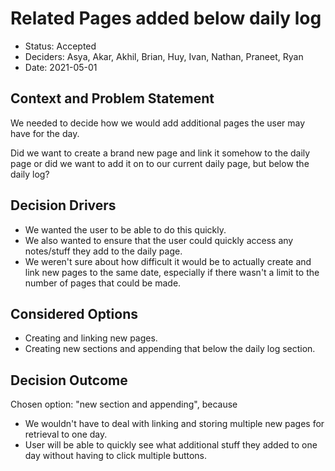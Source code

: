 # Related Pages added below daily log
* Status: Accepted
* Deciders: Asya, Akar, Akhil, Brian, Huy, Ivan, Nathan, Praneet, Ryan
* Date: 2021-05-01
​

## Context and Problem Statement
We needed to decide how we would add additional pages the user may have for the day. 

Did we want to create a brand new page and link it somehow to the daily page or did we want to add it on to our current daily page, but below the daily log?​

## Decision Drivers

* We wanted the user to be able to do this quickly.
* We also wanted to ensure that the user could quickly access any notes/stuff they add to the daily page.
* We weren't sure about how difficult it would be to actually create and link new pages to the same date, especially if there wasn't a limit to the number of pages that could be made.
​

## Considered Options

* Creating and linking new pages.
* Creating new sections and appending that below the daily log section.

## Decision Outcome
Chosen option: "new section and appending", because
​
* We wouldn't have to deal with linking and storing multiple new pages for retrieval to one day.
* User will be able to quickly see what additional stuff they added to one day without having to click multiple buttons.
